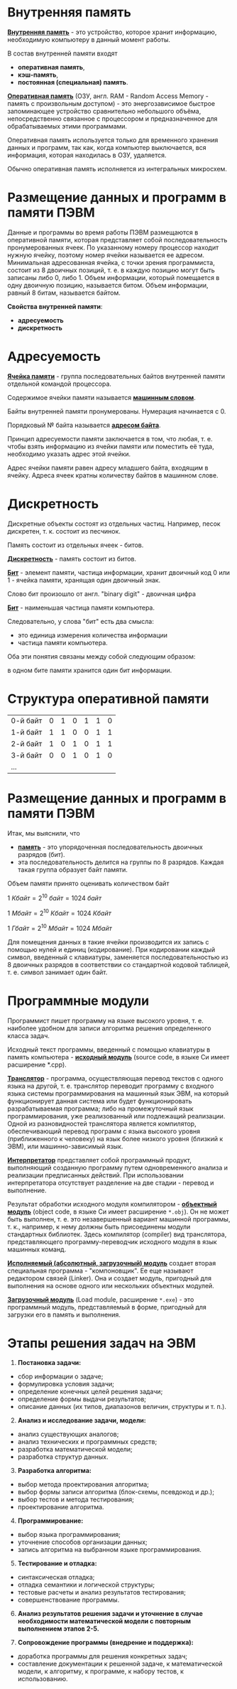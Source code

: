 # Внутренняя память

**<u>Внутренняя память</u>** - это устройство, которое хранит информацию, необходимую компьютеру в данный момент работы.

В состав внутренней памяти входят

- **оперативная память**,
- **кэш-память**,
- **постоянная (специальная) память**.

**<u>Оперативная память</u>** (ОЗУ, англ. RAM - Random Access Memory - память с произвольным доступом) - это энергозависимое быстрое запоминающее устройство сравнительно небольшого объёма, непосредственно связанное с процессором и предназначенное для обрабатываемых этими программами.

Оперативная память используется только для временного хранения данных и программ, так как, когда компьютер выключается, вся информация, которая находилась в ОЗУ, удаляется.

Обычно оперативная память исполняется из интегральных микросхем.

# Размещение данных и программ в памяти ПЭВМ

Данные и программы во время работы ПЭВМ размещаются в оперативной памяти, которая представляет собой последовательность пронумерованных ячеек. По указанному номеру процессор находит нужную ячейку, поэтому номер ячейки называется ее адресом. Минимальная адресованная ячейка, с точки зрения программиста, состоит из 8 двоичных позиций, т. е. в каждую позицию могут быть записаны либо 0, либо 1. Объем информации, который помещается в одну двоичную позицию, называется битом. Объем информации, равный 8 битам, называется байтом.

**Свойства внутренней памяти**:

- **адресуемость**
- **дискретность**

<div style="page-break-after: always"></div>

# Адресуемость

**<u>Ячейка памяти</u>** - группа последовательных байтов внутренней памяти отдельной командой процессора.

Содержимое ячейки памяти называется **<u>машинным словом</u>**.

Байты внутренней памяти пронумерованы. Нумерация начинается с 0.

Порядковый № байта называется **<u>адресом байта</u>**.

Принцип адресуемости памяти заключается в том, что любая, т. е. чтобы взять информацию из ячейки памяти или поместить её туда, необходимо указать адрес этой ячейки.

Адрес ячейки памяти равен адресу младшего байта, входящим в ячейку. Адреса ячеек кратны количеству байтов в машинном слове.

# Дискретность

Дискретные объекты состоят из отдельных частиц. Например, песок дискретен, т. к. состоит из песчинок.

Память состоит из отдельных ячеек - битов.

**<u>Дискретность</u>** - память состоит из битов.

**<u>Бит</u>** - элемент памяти, частица информации, хранит двоичный код 0 или 1 - ячейка памяти, хранящая один двоичный знак.

Слово бит произошло от англ. "binary digit" - двоичная цифра

**<u>Бит</u>** - наименьшая частица памяти компьютера.

Следовательно, у слова "бит" есть два смысла:

- это единица измерения количества информации
- частица памяти компьютера.

Оба эти понятия связаны между собой следующим образом:

в одном бите памяти хранится один бит информации.

<div style="page-break-after: always"></div>

# Структура оперативной памяти

|          |     |     |     |     |     |     |
| -------- | --- | --- | --- | --- | --- | --- |
| 0-й байт | 0   | 1   | 0   | 1   | 1   | 0   |
| 1-й байт | 1   | 1   | 0   | 0   | 1   | 1   |
| 2-й байт | 1   | 0   | 1   | 0   | 1   | 1   |
| 3-й байт | 0   | 0   | 1   | 0   | 1   | 0   |
| ...      |     |     |     |     |     |     |

# Размещение данных и программ в памяти ПЭВМ

Итак, мы выяснили, что

- **<u>память</u>** - это упорядоченная последовательность двоичных разрядов (бит).
- эта последовательность делится на группы по 8 разрядов. Каждая такая группа образует байт памяти.

Объем памяти принято оценивать количеством байт

$1~Кбайт = 2^{10}~байт = 1024~байт$

$1~Мбайт = 2^{10}~Кбайт = 1024~Кбайт$

$1~Гбайт = 2^{10}~Мбайт = 1024~Мбайт$

Для помещения данных в такие ячейки производится их запись с помощью нулей и единиц (кодирование). При кодировании каждый символ, введенный с клавиатуры, заменяется последовательностью из 8 двоичных разрядов в соответствии со стандартной кодовой таблицей, т. е. символ занимает один байт.

<div style="page-break-after: always"></div>

# Программные модули

Программист пишет программу на языке высокого уровня, т. е. наиболее удобном для записи алгоритма решения определенного класса задач.

Исходный текст программы, введенный с помощью клавиатуры в память компьютера - **<u>исходный модуль</u>** (source code, в языке Си имеет расширение *.cpp).

**<u>Транслятор</u>** - программа, осуществляющая перевод текстов с одного языка на другой, т. е. транслятор переводит программу с входного языка системы программирования на машинный язык ЭВМ, на который функционирует данная система или будет функционировать разрабатываемая программа; либо на промежуточный язык программирования, уже реализованный или подлежащий реализации. Одной из разновидностей транслятора является компилятор, обеспечивающий перевод программ с языка высокого уровня (приближенного к человеку) на язык более низкого уровня  (близкий к ЭВМ), или машинно-зависимый язык.

**<u>Интерпретатор</u>** представляет собой программный продукт, выполняющий созданную программу путем одновременного анализа и реализации предписанных действий. При использовании интерпретатора отсутствует разделение на две стадии - перевод и выполнение.

Результат обработки исходного модуля компилятором - **<u>объектный модуль</u>** (object code, в языке Си имеет расширение `*.obj`). Он не может быть выполнен, т. е. это незавершенный вариант машинной программы, т. к., например, к нему должны быть присоединены модули стандартных библиотек. Здесь компилятор (compiler) вид транслятора, представляющего программу-переводчик исходного модуля в язык машинных команд.

**<u>Исполняемый (абсолютный, загрузочный) модуль</u>** создает вторая специальная программа - "компоновщик". Ее еще называют редактором связей (Linker). Она и создает модуль, пригодный для выполнения на основе одного или нескольких объектных модулей.

**<u>Загрузочный модуль</u>** (Load module, расширение `*.exe`) - это программный модуль, представляемый в форме, пригодный для загрузки его в память и выполнения.

<div style="page-break-after: always"></div>

# Этапы решения задач на ЭВМ

1. **Постановка задачи:**
* сбор информации о задаче;
* формулировка условия задачи;
* определение конечных целей решения задачи;
* определение формы выдачи результатов;
* описание данных (их типов, диапазонов величин, структуры и т. п.).
2. **Анализ и исследование задачи, модели:**
* анализ существующих аналогов;
* анализ технических и программных средств;
* разработка математической модели;
* разработка структур данных.
3. **Разработка алгоритма:**
* выбор метода проектирования алгоритма;
* выбор формы записи алгоритма (блок-схемы, псевдокод и др.);
* выбор тестов и метода тестирования;
* проектирование алгоритма.
4. **Программирование:**
* выбор языка программирования;
* уточнение способов организации данных;
* запись алгоритма на выбранном языке программирования.
5. **Тестирование и отладка:**
* синтаксическая отладка;
* отладка семантики и логической структуры;
* тестовые расчеты и анализ результатов тестирования;
* совершенствование программы.

<div style="page-break-after: always"></div>

6. **Анализ результатов решения задачи и уточнение в случае необходимости математической модели с повторным выполнением этапов 2-5.**

7. **Сопровождение программы (внедрение и поддержка):**
* доработка программы для решения конкретных задач;
* составление документации к решенной задаче, к математической модели, к алгоритму, к программе, к набору тестов, к использованию.
